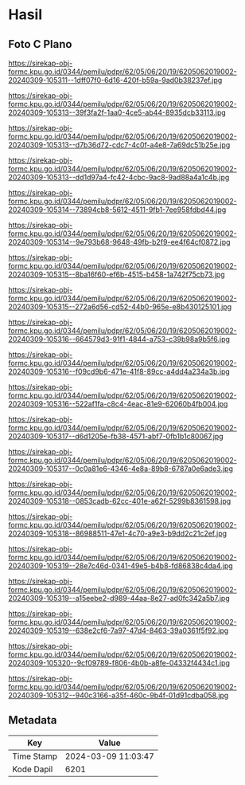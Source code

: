 # Hasil

## Foto C Plano

https://sirekap-obj-formc.kpu.go.id/0344/pemilu/pdpr/62/05/06/20/19/6205062019002-20240309-105311--1dff07f0-6d16-420f-b59a-9ad0b38237ef.jpg

https://sirekap-obj-formc.kpu.go.id/0344/pemilu/pdpr/62/05/06/20/19/6205062019002-20240309-105313--39f3fa2f-1aa0-4ce5-ab44-8935dcb33113.jpg

https://sirekap-obj-formc.kpu.go.id/0344/pemilu/pdpr/62/05/06/20/19/6205062019002-20240309-105313--d7b36d72-cdc7-4c0f-a4e8-7a69dc51b25e.jpg

https://sirekap-obj-formc.kpu.go.id/0344/pemilu/pdpr/62/05/06/20/19/6205062019002-20240309-105313--dd1d97a4-fc42-4cbc-9ac8-9ad88a4a1c4b.jpg

https://sirekap-obj-formc.kpu.go.id/0344/pemilu/pdpr/62/05/06/20/19/6205062019002-20240309-105314--73894cb8-5612-4511-9fb1-7ee958fdbd44.jpg

https://sirekap-obj-formc.kpu.go.id/0344/pemilu/pdpr/62/05/06/20/19/6205062019002-20240309-105314--9e793b68-9648-49fb-b2f9-ee4f64cf0872.jpg

https://sirekap-obj-formc.kpu.go.id/0344/pemilu/pdpr/62/05/06/20/19/6205062019002-20240309-105315--8ba16f60-ef6b-4515-b458-1a742f75cb73.jpg

https://sirekap-obj-formc.kpu.go.id/0344/pemilu/pdpr/62/05/06/20/19/6205062019002-20240309-105315--272a6d56-cd52-44b0-965e-e8b430125101.jpg

https://sirekap-obj-formc.kpu.go.id/0344/pemilu/pdpr/62/05/06/20/19/6205062019002-20240309-105316--664579d3-91f1-4844-a753-c39b98a9b5f6.jpg

https://sirekap-obj-formc.kpu.go.id/0344/pemilu/pdpr/62/05/06/20/19/6205062019002-20240309-105316--f09cd9b6-471e-41f8-89cc-a4dd4a234a3b.jpg

https://sirekap-obj-formc.kpu.go.id/0344/pemilu/pdpr/62/05/06/20/19/6205062019002-20240309-105316--522af1fa-c8c4-4eac-81e9-62060b4fb004.jpg

https://sirekap-obj-formc.kpu.go.id/0344/pemilu/pdpr/62/05/06/20/19/6205062019002-20240309-105317--d6d1205e-fb38-4571-abf7-0fb1b1c80067.jpg

https://sirekap-obj-formc.kpu.go.id/0344/pemilu/pdpr/62/05/06/20/19/6205062019002-20240309-105317--0c0a81e6-4346-4e8a-89b8-6787a0e6ade3.jpg

https://sirekap-obj-formc.kpu.go.id/0344/pemilu/pdpr/62/05/06/20/19/6205062019002-20240309-105318--0853cadb-62cc-401e-a62f-5299b8361598.jpg

https://sirekap-obj-formc.kpu.go.id/0344/pemilu/pdpr/62/05/06/20/19/6205062019002-20240309-105318--86988511-47e1-4c70-a9e3-b9dd2c21c2ef.jpg

https://sirekap-obj-formc.kpu.go.id/0344/pemilu/pdpr/62/05/06/20/19/6205062019002-20240309-105319--28e7c46d-0341-49e5-b4b8-fd86838c4da4.jpg

https://sirekap-obj-formc.kpu.go.id/0344/pemilu/pdpr/62/05/06/20/19/6205062019002-20240309-105319--a15eebe2-d989-44aa-8e27-ad0fc342a5b7.jpg

https://sirekap-obj-formc.kpu.go.id/0344/pemilu/pdpr/62/05/06/20/19/6205062019002-20240309-105319--638e2cf6-7a97-47d4-8463-39a0361f5f92.jpg

https://sirekap-obj-formc.kpu.go.id/0344/pemilu/pdpr/62/05/06/20/19/6205062019002-20240309-105320--9cf09789-f806-4b0b-a8fe-04332f4434c1.jpg

https://sirekap-obj-formc.kpu.go.id/0344/pemilu/pdpr/62/05/06/20/19/6205062019002-20240309-105312--940c3166-a35f-460c-9b4f-01d91cdba058.jpg


## Metadata

| Key        | Value               |
| ---------- | ------------------- |
| Time Stamp | 2024-03-09 11:03:47 |
| Kode Dapil | 6201                |



